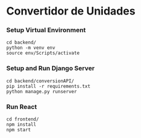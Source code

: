 # Convertidor de Unidades
### Setup Virtual Environment
    cd backend/
    python -m venv env
    source env/Scripts/activate

### Setup and Run Django Server
    cd backend/conversionAPI/
    pip install -r requirements.txt
    python manage.py runserver

### Run React
    cd frontend/
    npm install
    npm start